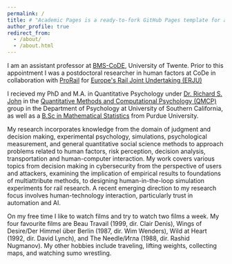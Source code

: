 ```yaml
---
permalink: /
title: # "Academic Pages is a ready-to-fork GitHub Pages template for academic personal websites"
author_profile: true
redirect_from: 
  - /about/
  - /about.html
---
```


I am an assistant professor at [BMS-CoDE](https://www.utwente.nl/en/bms/code/), University of Twente. Prior to this appointment I was a postdoctoral researcher in human factors at CoDe in collaboration with [ProRail](https://www.prorail.nl/) for [Europe's Rail Joint Undertaking (ERJU)](https://rail-research.europa.eu/) 

I recieved my PhD and M.A. in Quantitative Psychology under [Dr. Richard S. John](https://create.usc.edu/create_teams/richard-john/) in the [Quantitative Methods and Computational Psychology (QMCP)](https://dornsife.usc.edu/psyc/qmcp/) group in the Department of Psychology at University of Southern California, as well as a [B.Sc in Mathematical Statistics](https://www.stat.purdue.edu/news/2014/spring_2014_grads.html) from Purdue University.

My research incorporates knowledge from the domain of judgment and decision making, experimental psychology, simulations, psychological measurement, and general quantitative social science methods to approach problems related to human factors, risk perception, decision analysis, transportation and human-computer interaction. My work covers various topics from decision making in cybersecurity from the perspective of users and attackers, examining the implication of empirical results to foundations of multiattribute methods, to designing human-in-the-loop simulation experiments for rail research. 
A recent emerging direction to my research focus involves human-technology interaction, particularly trust in automation and AI.

On my free time I like to watch films and try to watch two films a week. My four favourite films are Beau Travail (1999, dir. Clair Denis), Wings of Desire/Der Himmel über Berlin (1987, dir. Wim Wenders), Wild at Heart (1992, dir. David Lynch), and The Needle/Игла (1988, dir. Rashid Nugmanov). My other hobbies include traveling, lifting weights, collecting maps, and watching sumo wrestling.
